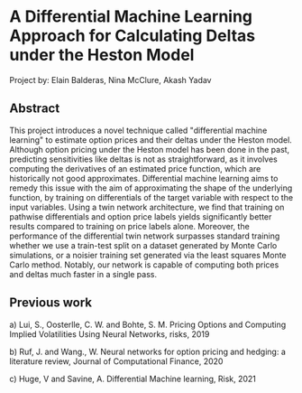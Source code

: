 # A Differential Machine Learning Approach for Calculating Deltas under the Heston Model

Project by: Elain Balderas, Nina McClure, Akash Yadav

## Abstract 

This project introduces a novel technique called "differential machine learning" to estimate option prices and their deltas under the Heston model. Although option pricing under the Heston model has been done in the past, predicting sensitivities like deltas is not as straightforward, as it involves computing the derivatives of an estimated price function, which are historically not good approximates. Differential machine learning aims to remedy this issue with the aim of approximating the shape of the underlying function, by training on differentials of the target variable with respect to the input variables. Using a twin network architecture, we find that training on pathwise differentials and option price labels yields significantly  better results compared to training on price labels alone. Moreover, the performance of the differential twin network surpasses standard training whether we use a train-test split on a dataset generated by Monte Carlo simulations, or a noisier training set generated via the least squares Monte Carlo method. Notably, our network is capable of computing both prices and deltas much faster in a single pass.

## Previous work

a) Lui, S., Oosterlle, C. W. and Bohte, S. M. Pricing Options and Computing Implied Volatilities Using Neural Networks, risks, 2019

b) Ruf, J. and Wang., W. Neural networks for option pricing and hedging: a literature review, Journal of Computational Finance, 2020

c) Huge, V and Savine, A. Differential Machine learning, Risk, 2021
